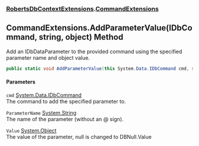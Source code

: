 ### [RobertsDbContextExtensions](RobertsDbContextExtensions 'RobertsDbContextExtensions').[CommandExtensions](CommandExtensions 'RobertsDbContextExtensions.CommandExtensions')
## CommandExtensions.AddParameterValue(IDbCommand, string, object) Method
Add an IDbDataParameter to the provided command using the specified
parameter name and object value.
```csharp
public static void AddParameterValue(this System.Data.IDbCommand cmd, string ParameterName, object Value);
```
#### Parameters
<a name='RobertsDbContextExtensions_CommandExtensions_AddParameterValue(System_Data_IDbCommand_string_object)_cmd'></a>
`cmd` [System.Data.IDbCommand](https://docs.microsoft.com/en-us/dotnet/api/System.Data.IDbCommand 'System.Data.IDbCommand')  
The command to add the specified parameter to.
  
<a name='RobertsDbContextExtensions_CommandExtensions_AddParameterValue(System_Data_IDbCommand_string_object)_ParameterName'></a>
`ParameterName` [System.String](https://docs.microsoft.com/en-us/dotnet/api/System.String 'System.String')  
The name of the parameter (without an @ sign).
  
<a name='RobertsDbContextExtensions_CommandExtensions_AddParameterValue(System_Data_IDbCommand_string_object)_Value'></a>
`Value` [System.Object](https://docs.microsoft.com/en-us/dotnet/api/System.Object 'System.Object')  
The value of the parameter, null is changed to DBNull.Value
  
